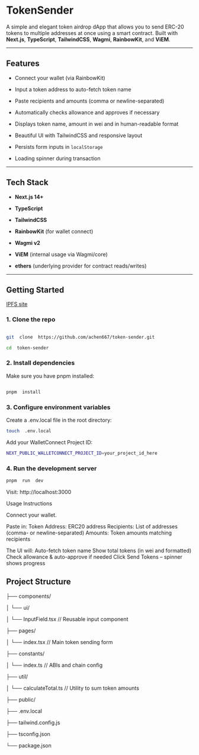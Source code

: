 
#  TokenSender

  

A simple and elegant token airdrop dApp that allows you to send ERC-20 tokens to multiple addresses at once using a smart contract. Built with **Next.js**, **TypeScript**, **TailwindCSS**, **Wagmi**, **RainbowKit**, and **ViEM**.

  

---

  

##  Features

  

- Connect your wallet (via RainbowKit)

- Input a token address to auto-fetch token name

- Paste recipients and amounts (comma or newline-separated)

- Automatically checks allowance and approves if necessary

- Displays token name, amount in wei and in human-readable format

- Beautiful UI with TailwindCSS and responsive layout

- Persists form inputs in `localStorage`

- Loading spinner during transaction

  

---

  

##  Tech Stack

  

-  **Next.js 14+**

-  **TypeScript**

-  **TailwindCSS**

-  **RainbowKit** (for wallet connect)

-  **Wagmi v2**

-  **ViEM** (internal usage via Wagmi/core)

-  **ethers** (underlying provider for contract reads/writes)

  

---

  

##  Getting Started

[IPFS site](https://ipfs.io/ipfs/bafybeig2nl2subc5s3ttfz7522xx4vnzod7pkmi7qzfhj6lt3aks5rkwjq/)


###  1. Clone the repo

  

```bash

git  clone  https://github.com/achen667/token-sender.git

cd  token-sender
```
  

###  2.  Install  dependencies

  

Make  sure  you  have  pnpm  installed:

  
```bash

pnpm  install
```
  

###  3.  Configure  environment  variables

  

Create  a  .env.local  file  in  the  root  directory:

  
```bash
touch  .env.local
```
  

Add  your  WalletConnect  Project  ID:

  
```bash
NEXT_PUBLIC_WALLETCONNECT_PROJECT_ID=your_project_id_here
```
  

###  4.  Run  the  development  server

  
```bash
pnpm  run  dev
```
  

Visit:  http://localhost:3000

  

Usage  Instructions

  

Connect  your  wallet.

Paste  in:
Token  Address:  ERC20  address
Recipients:  List  of  addresses (comma- or  newline-separated)
Amounts:  Token  amounts  matching  recipients


The  UI  will:
Auto-fetch  token  name
Show  total  tokens (in wei  and  formatted)
Check  allowance  &  auto-approve  if  needed
Click  Send  Tokens  –  spinner  shows  progress

  

## Project  Structure

├──  components/

│  └──  ui/

│  └──  InputField.tsx  //  Reusable  input  component

├──  pages/

│  └──  index.tsx  //  Main  token  sending  form

├──  constants/

│  └──  index.ts  //  ABIs  and  chain  config

├──  util/

│  └──  calculateTotal.ts  //  Utility  to  sum  token  amounts

├──  public/

├──  .env.local

├──  tailwind.config.js

├──  tsconfig.json

└──  package.json

  
 